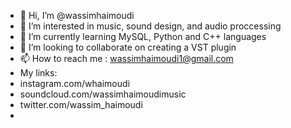- 👋 Hi, I’m @wassimhaimoudi
- 👀 I’m interested in music, sound design, and audio proccessing
- 🌱 I’m currently learning MySQL, Python and C++ languages 
- 💞️ I’m looking to collaborate on creating a VST plugin
- 📫 How to reach me : wassimhaimoudi1@gmail.com
-  My links:
-  instagram.com/whaimoudi
-  soundcloud.com/wassimhaimoudimusic
-  twitter.com/wassim_haimoudi
-  

<!---
wassimhaimoudi/wassimhaimoudi is a ✨ special ✨ repository because its `README.md` (this file) appears on your GitHub profile.
You can click the Preview link to take a look at your changes.
--->
